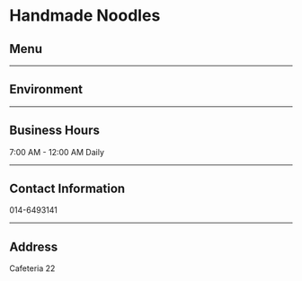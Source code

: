 # Handmade Noodles

## Menu

---

## Environment

---

## Business Hours

7:00 AM - 12:00 AM Daily

---

## Contact Information

014-6493141

---

## Address

Cafeteria 22
